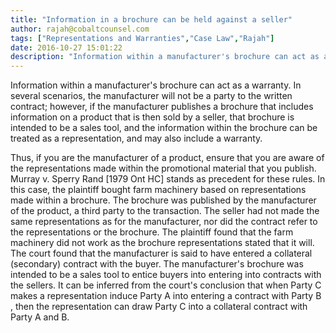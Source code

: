 ```yaml
---
title: "Information in a brochure can be held against a seller"
author: rajah@cobaltcounsel.com
tags: ["Representations and Warranties","Case Law","Rajah"]
date: 2016-10-27 15:01:22
description: "Information within a manufacturer's brochure can act as a warranty. In several scenarios, the manufacturer will not be a party to the written contract; however, if the manufacturer publishes a brochur..."
---
```


Information within a manufacturer's brochure can act as a warranty. In several scenarios, the manufacturer will not be a party to the written contract; however, if the manufacturer publishes a brochure that includes information on a product that is then sold by a seller, that brochure is intended to be a sales tool, and the information within the brochure can be treated as a representation, and may also include a warranty.

Thus, if you are the manufacturer of a product, ensure that you are aware of the representations made within the promotional material that you publish. Murray v. Sperry Rand [1979 Ont HC] stands as precedent for these rules. In this case, the plaintiff bought farm machinery based on representations made within a brochure. The brochure was published by the manufacturer of the product, a third party to the transaction. The seller had not made the same representations as for the manufacturer, nor did the contract refer to the representations or the brochure.
 The plaintiff found that the farm machinery did not work as the brochure representations stated that it will. The court found that the manufacturer is said to have entered a collateral (secondary) contract with the buyer.
The manufacturer's brochure was intended to be a sales tool to entice buyers into entering into contracts with the sellers. It can be inferred from the court's conclusion that when Party C makes a representation induce Party A into entering a contract with Party B , then the representation can draw Party C into a collateral contract with Party A and B.
